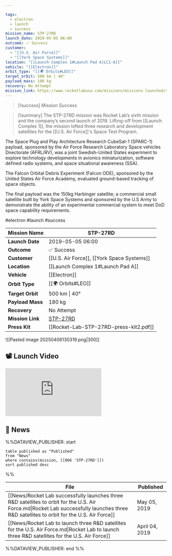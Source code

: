 ```yaml
---

tags:
  - electron
  - launch
  - success
mission_name: STP-27RD
launch_date: 2019-05-05 06:00
outcome: ✅ Success
customer:
  - "[[U.S. Air Force]]"
  - "[[York Space Systems]]"
location: "[[Launch Complex 1#Launch Pad A|LC1-A]]"
vehicle: "[[Electron]]"
orbit_type: "[[🌍 Orbits#LEO]]"
target_orbit: 500 km | 40°
payload_mass: 180 kg
recovery: No Attempt
mission_link: https://www.rocketlabusa.com/missions/missions-launched/stp-27rd/
---
```



>[!success] Mission Success

>[!summary]
The STP-27RD mission was Rocket Lab’s sixth mission and the company’s second launch of 2019. Lifting-off from [[Launch Complex 1]], the mission lofted three research and development satellites for the [[U.S. Air Force]]'s Space Test Program. 
>
The Space Plug and Play Architecture Research CubeSat-1 (SPARC-1) payload, sponsored by the Air Force Research Laboratory Space vehicles Directorate (AFRL/RV), was a joint Swedish-United States experiment to explore technology developments in avionics miniaturization, software defined radio systems, and space situational awareness (SSA). 
>
The Falcon Orbital Debris Experiment (Falcon ODE), sponsored by the United States Air Force Academy, evaluated ground-based tracking of space objects. 
>
The final payload was the 150kg Harbinger satellite; a commercial small satellite built by York Space Systems and sponsored by the U.S Army to demonstrate the ability of an experimental commercial system to meet DoD space capability requirements.



#electron #launch #success

| **Mission Name** | STP-27RD                                                                      |
| ---------------- | ----------------------------------------------------------------------------- |
| **Launch Date**  | 2019-05-05 06:00                                                              |
| **Outcome**      | ✅ Success                                                                     |
| **Customer**     | [[U.S. Air Force]], [[York Space Systems]]                                    |
| **Location**     | [[Launch Complex 1#Launch Pad A]]                                             |
| **Vehicle**      | [[Electron]]                                                                  |
| **Orbit Type**   | [[🌍 Orbits#LEO]]                                                             |
| **Target Orbit** | 500 km &#124; 40°                                                             |
| **Payload Mass** | 180 kg                                                                        |
| **Recovery**     | No Attempt                                                                    |
| **Mission Link** | [STP-27RD](https://www.rocketlabusa.com/missions/missions-launched/stp-27rd/) |
| **Press Kit**    | [[Rocket-Lab-STP-27RD-press-kit2.pdf]]                                        |


![[Pasted image 20250406130319.png|300]]

## 📽️ Launch Video

<div class="responsive-video">
<iframe src="https://www.youtube.com/embed/ahVDVWq_Ei4" title="Rocket Lab&#39;s Electron - STP-27RD Mission" frameborder="0" allow="accelerometer; autoplay; clipboard-write; encrypted-media; gyroscope; picture-in-picture; web-share" referrerpolicy="strict-origin-when-cross-origin" allowfullscreen></iframe>     

</div>

## 📰 News
%%DATAVIEW_PUBLISHER: start
```
table published as "Published"
from "News"
where contains(mission, [[006 'STP-27RD']])
sort published desc
```
%%

| File                                                                                                                                                                                     | Published      |
| ---------------------------------------------------------------------------------------------------------------------------------------------------------------------------------------- | -------------- |
| [[News/Rocket Lab successfully launches three R&D satellites to orbit for the U.S. Air Force.md\|Rocket Lab successfully launches three R&D satellites to orbit for the U.S. Air Force]] | May 05, 2019   |
| [[News/Rocket Lab to launch three R&D satellites for the U.S. Air Force.md\|Rocket Lab to launch three R&D satellites for the U.S. Air Force]]                                           | April 04, 2019 |

%%DATAVIEW_PUBLISHER: end %%
